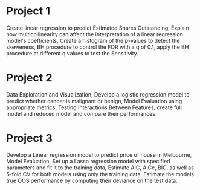 # Project 1
Create linear regression to predict Estimated Shares Outstanding, Explain how multicollinearity can affect the interpretation of a linear regression model's coefficients, Create a histogram of the p-values to detect the skeweness, BH procedure to control the FDR with a q of 0.1, apply the BH procedure at different q values to test the Sensitivity.

# Project 2
Data Exploration and Visualization, Develop a logistic regression model to predict whether cancer is malignant or benign, Model Evaluation using appropriate metrics, Testing Interactions Between Features, create full model and reduced model and compare their performances.

# Project 3
Develop a Linear regression model to predict price of house in Melbourne, Model Evaluation, Set up a Lasso regression model with specified parameters and fit it to the training data, Estimate AIC, AICc, BIC, as well as 5-fold CV for both models using only the training data. Estimate the models true OOS performance by computing their deviance on the test data.
